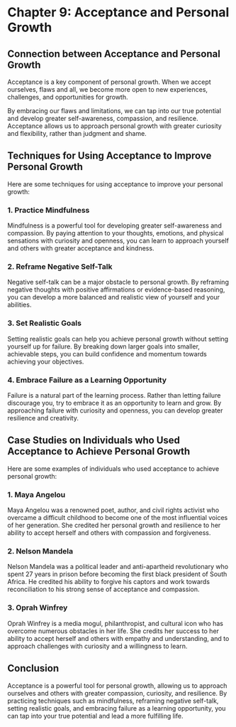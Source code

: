 Chapter 9: Acceptance and Personal Growth
=========================================

Connection between Acceptance and Personal Growth
-------------------------------------------------

Acceptance is a key component of personal growth. When we accept ourselves, flaws and all, we become more open to new experiences, challenges, and opportunities for growth.

By embracing our flaws and limitations, we can tap into our true potential and develop greater self-awareness, compassion, and resilience. Acceptance allows us to approach personal growth with greater curiosity and flexibility, rather than judgment and shame.

Techniques for Using Acceptance to Improve Personal Growth
----------------------------------------------------------

Here are some techniques for using acceptance to improve your personal growth:

### 1. Practice Mindfulness

Mindfulness is a powerful tool for developing greater self-awareness and compassion. By paying attention to your thoughts, emotions, and physical sensations with curiosity and openness, you can learn to approach yourself and others with greater acceptance and kindness.

### 2. Reframe Negative Self-Talk

Negative self-talk can be a major obstacle to personal growth. By reframing negative thoughts with positive affirmations or evidence-based reasoning, you can develop a more balanced and realistic view of yourself and your abilities.

### 3. Set Realistic Goals

Setting realistic goals can help you achieve personal growth without setting yourself up for failure. By breaking down larger goals into smaller, achievable steps, you can build confidence and momentum towards achieving your objectives.

### 4. Embrace Failure as a Learning Opportunity

Failure is a natural part of the learning process. Rather than letting failure discourage you, try to embrace it as an opportunity to learn and grow. By approaching failure with curiosity and openness, you can develop greater resilience and creativity.

Case Studies on Individuals who Used Acceptance to Achieve Personal Growth
--------------------------------------------------------------------------

Here are some examples of individuals who used acceptance to achieve personal growth:

### 1. Maya Angelou

Maya Angelou was a renowned poet, author, and civil rights activist who overcame a difficult childhood to become one of the most influential voices of her generation. She credited her personal growth and resilience to her ability to accept herself and others with compassion and forgiveness.

### 2. Nelson Mandela

Nelson Mandela was a political leader and anti-apartheid revolutionary who spent 27 years in prison before becoming the first black president of South Africa. He credited his ability to forgive his captors and work towards reconciliation to his strong sense of acceptance and compassion.

### 3. Oprah Winfrey

Oprah Winfrey is a media mogul, philanthropist, and cultural icon who has overcome numerous obstacles in her life. She credits her success to her ability to accept herself and others with empathy and understanding, and to approach challenges with curiosity and a willingness to learn.

Conclusion
----------

Acceptance is a powerful tool for personal growth, allowing us to approach ourselves and others with greater compassion, curiosity, and resilience. By practicing techniques such as mindfulness, reframing negative self-talk, setting realistic goals, and embracing failure as a learning opportunity, you can tap into your true potential and lead a more fulfilling life.
